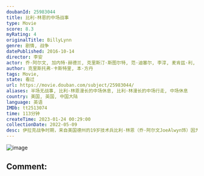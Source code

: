 ```yaml
---
doubanId: 25983044
title: 比利·林恩的中场战事
type: Movie
score: 8.3
myRating: 4
originalTitle: BillyLynn
genre: 剧情, 战争
datePublished: 2016-10-14
director: 李安
actor: 乔·阿尔文, 加内特·赫德兰, 克里斯汀·斯图尔特, 范·迪塞尔, 李淳, 麦肯兹·利, 史蒂夫·马丁, 克里斯·塔克, 本·普拉特, 阿图罗·卡斯特罗, 亚斯特罗, 博·纳普, 伊斯梅尔·克鲁斯·科尔多瓦, 巴尼·哈里斯, 布鲁斯·麦金农, 迪尔德丽·罗夫乔, 劳拉·兰迪, 艾伦·丹尼尔, 兰迪·冈萨雷斯, 蒂姆·布雷克·尼尔森, 杰克·蒂格, 吉纳维芙亚当斯, 乔顿卡尔文, 瑞奇·缪斯, 克莱尔·布朗森, 杰伊·彼得森, 法耶尔·阿尔, 克里斯托弗·马修·库克, 波·米切尔, 凯利·皮克勒
author: 克里斯托弗·卡斯特里, 本·方丹
tags: Movie, 
state: 看过
url: https://movie.douban.com/subject/25983044/
aliases: 半场无战事, 比利·林恩漫长的中场休息, 比利·林漫长的中场行走, 中场休息
country: 美国, 英国, 中国大陆
language: 英语
IMDb: tt2513074
time: 113分钟
createTime: 2023-01-24 00:29:00
collectionDate: 2022-05-09
desc: 伊拉克战争时期，来自美国德州的19岁技术兵比利·林恩（乔·阿尔文JoeAlwyn饰）因为一段偶然拍摄的视频而家喻户晓。那是一次规模不大却激烈非常的遭遇战，战斗中林恩所在的B班班长（范·迪塞尔V...
---
```


![image](p2391542403.jpg)

Comment: 
---

